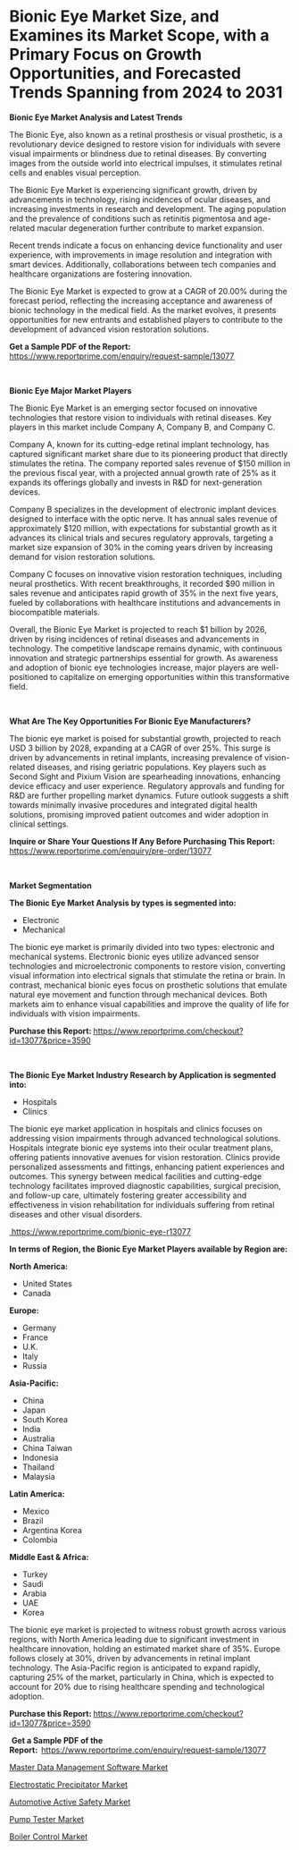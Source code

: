 <p><h1>Bionic Eye Market Size, and Examines its Market Scope, with a Primary Focus on Growth Opportunities, and Forecasted Trends Spanning from 2024 to 2031</h1></p><p><strong>Bionic Eye Market Analysis and Latest Trends</strong></p>
<p><p>The Bionic Eye, also known as a retinal prosthesis or visual prosthetic, is a revolutionary device designed to restore vision for individuals with severe visual impairments or blindness due to retinal diseases. By converting images from the outside world into electrical impulses, it stimulates retinal cells and enables visual perception. </p><p>The Bionic Eye Market is experiencing significant growth, driven by advancements in technology, rising incidences of ocular diseases, and increasing investments in research and development. The aging population and the prevalence of conditions such as retinitis pigmentosa and age-related macular degeneration further contribute to market expansion. </p><p>Recent trends indicate a focus on enhancing device functionality and user experience, with improvements in image resolution and integration with smart devices. Additionally, collaborations between tech companies and healthcare organizations are fostering innovation. </p><p>The Bionic Eye Market is expected to grow at a CAGR of 20.00% during the forecast period, reflecting the increasing acceptance and awareness of bionic technology in the medical field. As the market evolves, it presents opportunities for new entrants and established players to contribute to the development of advanced vision restoration solutions.</p></p>
<p><strong>Get a Sample PDF of the Report:&nbsp;</strong> <a href="https://www.reportprime.com/enquiry/request-sample/13077">https://www.reportprime.com/enquiry/request-sample/13077</a></p>
<p>&nbsp;</p>
<p><strong>Bionic Eye Major Market Players</strong></p>
<p><p>The Bionic Eye Market is an emerging sector focused on innovative technologies that restore vision to individuals with retinal diseases. Key players in this market include Company A, Company B, and Company C. </p><p>Company A, known for its cutting-edge retinal implant technology, has captured significant market share due to its pioneering product that directly stimulates the retina. The company reported sales revenue of $150 million in the previous fiscal year, with a projected annual growth rate of 25% as it expands its offerings globally and invests in R&D for next-generation devices.</p><p>Company B specializes in the development of electronic implant devices designed to interface with the optic nerve. It has annual sales revenue of approximately $120 million, with expectations for substantial growth as it advances its clinical trials and secures regulatory approvals, targeting a market size expansion of 30% in the coming years driven by increasing demand for vision restoration solutions.</p><p>Company C focuses on innovative vision restoration techniques, including neural prosthetics. With recent breakthroughs, it recorded $90 million in sales revenue and anticipates rapid growth of 35% in the next five years, fueled by collaborations with healthcare institutions and advancements in biocompatible materials.</p><p>Overall, the Bionic Eye Market is projected to reach $1 billion by 2026, driven by rising incidences of retinal diseases and advancements in technology. The competitive landscape remains dynamic, with continuous innovation and strategic partnerships essential for growth. As awareness and adoption of bionic eye technologies increase, major players are well-positioned to capitalize on emerging opportunities within this transformative field.</p></p>
<p>&nbsp;</p>
<p><strong>What Are The Key Opportunities For Bionic Eye Manufacturers?</strong></p>
<p><p>The bionic eye market is poised for substantial growth, projected to reach USD 3 billion by 2028, expanding at a CAGR of over 25%. This surge is driven by advancements in retinal implants, increasing prevalence of vision-related diseases, and rising geriatric populations. Key players such as Second Sight and Pixium Vision are spearheading innovations, enhancing device efficacy and user experience. Regulatory approvals and funding for R&D are further propelling market dynamics. Future outlook suggests a shift towards minimally invasive procedures and integrated digital health solutions, promising improved patient outcomes and wider adoption in clinical settings.</p></p>
<p><strong>Inquire or Share Your Questions If Any Before Purchasing This Report:</strong> <a href="https://www.reportprime.com/enquiry/pre-order/13077">https://www.reportprime.com/enquiry/pre-order/13077</a></p>
<p>&nbsp;</p>
<p><strong>Market Segmentation</strong></p>
<p><strong>The Bionic Eye Market Analysis by types is segmented into:</strong></p>
<p><ul><li>Electronic</li><li>Mechanical</li></ul></p>
<p><p>The bionic eye market is primarily divided into two types: electronic and mechanical systems. Electronic bionic eyes utilize advanced sensor technologies and microelectronic components to restore vision, converting visual information into electrical signals that stimulate the retina or brain. In contrast, mechanical bionic eyes focus on prosthetic solutions that emulate natural eye movement and function through mechanical devices. Both markets aim to enhance visual capabilities and improve the quality of life for individuals with vision impairments.</p></p>
<p><strong>Purchase this Report:&nbsp;</strong><a href="https://www.reportprime.com/checkout?id=13077&price=3590">https://www.reportprime.com/checkout?id=13077&price=3590</a></p>
<p>&nbsp;</p>
<p><strong>The Bionic Eye Market Industry Research by Application is segmented into:</strong></p>
<p><ul><li>Hospitals</li><li>Clinics</li></ul></p>
<p><p>The bionic eye market application in hospitals and clinics focuses on addressing vision impairments through advanced technological solutions. Hospitals integrate bionic eye systems into their ocular treatment plans, offering patients innovative avenues for vision restoration. Clinics provide personalized assessments and fittings, enhancing patient experiences and outcomes. This synergy between medical facilities and cutting-edge technology facilitates improved diagnostic capabilities, surgical precision, and follow-up care, ultimately fostering greater accessibility and effectiveness in vision rehabilitation for individuals suffering from retinal diseases and other visual disorders.</p></p>
<p><a href="https://www.reportprime.com/bionic-eye-r13077">&nbsp;https://www.reportprime.com/bionic-eye-r13077</a></p>
<p><strong>In terms of Region, the Bionic Eye Market Players available by Region are:</strong></p>
<p>
    <p> <strong> North America: </strong>
        <ul>
            <li>United States</li>
            <li>Canada</li>
        </ul>
        </p> 
    <p> <strong> Europe: </strong>
        <ul>
            <li>Germany</li>
            <li>France</li>
            <li>U.K.</li>
            <li>Italy</li>
            <li>Russia</li>
        </ul>
        </p> 
    <p> <strong> Asia-Pacific: </strong>
        <ul>
            <li>China</li>
            <li>Japan</li>
            <li>South Korea</li>
            <li>India</li>
            <li>Australia</li>
            <li>China Taiwan</li>
            <li>Indonesia</li>
            <li>Thailand</li>
            <li>Malaysia</li>
        </ul>
        </p> 
    <p> <strong> Latin America: </strong>
        <ul>
            <li>Mexico</li>
            <li>Brazil</li>
            <li>Argentina Korea</li>
            <li>Colombia</li>
        </ul>
        </p> 
    <p> <strong> Middle East & Africa: </strong>
        <ul>
            <li>Turkey</li>
            <li>Saudi</li>
            <li>Arabia</li>
            <li>UAE</li>
            <li>Korea</li>
        </ul>
    </p>
    </p>
<p><p>The bionic eye market is projected to witness robust growth across various regions, with North America leading due to significant investment in healthcare innovation, holding an estimated market share of 35%. Europe follows closely at 30%, driven by advancements in retinal implant technology. The Asia-Pacific region is anticipated to expand rapidly, capturing 25% of the market, particularly in China, which is expected to account for 20% due to rising healthcare spending and technological adoption.</p></p>
<p><strong>Purchase this Report: </strong><a href="https://www.reportprime.com/checkout?id=13077&price=3590">https://www.reportprime.com/checkout?id=13077&price=3590</a></p>
<p>&nbsp;<strong>Get a Sample PDF of the Report:&nbsp;&nbsp;</strong><a href="https://www.reportprime.com/enquiry/request-sample/13077">https://www.reportprime.com/enquiry/request-sample/13077</a></p>
<p><strong></strong></p>
<p><p><a href="https://medium.com/@tedbrakus/deep-dive-into-the-master-data-management-software-market-itstrends-market-segmentation-and-63baffcb5ffa">Master Data Management Software Market</a></p><p><a href="https://github.com/SamiaHussain82/Market-Research-Report-List-1/blob/main/electrostatic-precipitator-market.md">Electrostatic Precipitator Market</a></p><p><a href="https://www.linkedin.com/pulse/navigating-automotive-active-safety-market-expert-bsdse?trackingId=ExqBXUg9SyexMrLRzu%2FAJw%3D%3D">Automotive Active Safety Market</a></p><p><a href="https://issuu.com/reportprime-2/docs/pump-tester-market-size-2030.pptx_4b4cbc07e0644b">Pump Tester Market</a></p><p><a href="https://github.com/carengczpoe/Market-Research-Report-List-1/blob/main/boiler-control-market.md">Boiler Control Market</a></p></p>